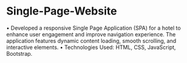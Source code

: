# Single-Page-Website
• Developed a responsive Single Page Application (SPA) for a hotel to enhance user engagement and improve navigation experience. The application features dynamic content loading, smooth scrolling, and interactive elements. • Technologies Used: HTML, CSS, JavaScript, Bootstrap.
